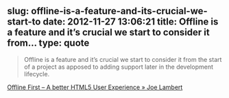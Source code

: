 slug: offline-is-a-feature-and-its-crucial-we-start-to
date: 2012-11-27 13:06:21
title: Offline is a feature and it’s crucial we start to consider it from...
type: quote
---

> Offline is a feature and it’s crucial we start to consider it from the start of a project as apposed to adding support later in the development lifecycle.

[Offline First – A better HTML5 User Experience » Joe Lambert](http://blog.joelambert.co.uk/2012/11/26/offline-first-a-better-html5-user-experience/)
